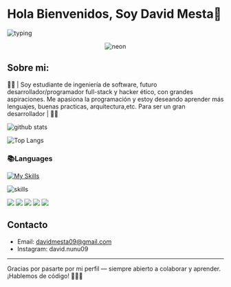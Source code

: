 # Hola Bienvenidos, Soy David Mesta👋

<!-- animated neon typing -->
<img src="https://readme-typing-svg.demolab.com?font=Fira%20Code&size=28&pause=1000&background=0b1226&color=00e5ff&width=860&lines=Full-Stack+%7C+Ethical+Hacker;JS+%7C+PHP+%7C+Java+%7C+Node.js" alt="typing" />

<p align="center">
  <!-- neon separator -->
  <img src="https://img.shields.io/badge/--Neon%20Blue--?style=for-the-badge&color=00e5ff&labelColor=0b1226" alt="neon" />
</p>

## Sobre mi:
🔰🌟 | Soy estudiante de ingeniería de software, futuro desarrollador/programador full-stack y hacker ético, con grandes aspiraciones. Me apasiona la programación y estoy deseando aprender más lenguajes, buenas practicas, arquitectura,etc. Para ser un gran desarrollador | 🌟🔰

<picture>
  <source srcset="https://github-readme-stats.vercel.app/api?username=Nunu-DMG09&show_icons=true&theme=dark&bg_color=0b1226&title_color=00e5ff&icon_color=00e5ff&text_color=8fbcd4" media="(prefers-color-scheme: dark)" />
  <img src="https://github-readme-stats.vercel.app/api?username=Nunu-DMG09&show_icons=true&theme=dark&bg_color=0b1226&title_color=00e5ff&icon_color=00e5ff&text_color=8fbcd4" alt="github stats" />
</picture>

![Top Langs](https://github-readme-stats.vercel.app/api/top-langs/?username=Nunu-DMG09&layout=compact&theme=dark&bg_color=0b1226&title_color=00e5ff&icon_color=00e5ff&text_color=8fbcd4)

### 📚Languages

[![My Skills](https://skillicons.dev/icons?i=html,css,mysql,python,git,github&theme=dark)](https://skillicons.dev)

<img src="https://skillicons.dev/icons?i=js,php,java,nodejs,react,tailwind,sqlite,oracle,git&theme=dark" alt="skills" />

<!-- animated skill badges (badges con color neon) -->
<p>
  <img src="https://img.shields.io/badge/JavaScript-ES6-00e5ff?style=for-the-badge&logo=javascript&labelColor=0b1226" />
  <img src="https://img.shields.io/badge/PHP-7.4-00e5ff?style=for-the-badge&logo=php&labelColor=0b1226" />
  <img src="https://img.shields.io/badge/Node.js-LTS-00e5ff?style=for-the-badge&logo=node.js&labelColor=0b1226" />
  <img src="https://img.shields.io/badge/React-In%20progress-00e5ff?style=for-the-badge&logo=react&labelColor=0b1226" />
  <img src="https://img.shields.io/badge/Tailwind-Practica-00e5ff?style=for-the-badge&logo=tailwindcss&labelColor=0b1226" />
</p>

## Contacto
- Email: davidmesta09@gmail.com
- Instagram: david.nunu09

---

Gracias por pasarte por mi perfil — siempre abierto a colaborar y aprender. ¡Hablemos de código! 👨‍💻✨









